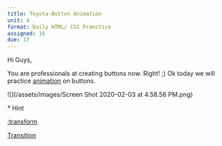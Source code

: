 ```yaml
---
title: Toyota-Button Animation
unit: 4
format: Daily HTML/ CSS Pranctice
assigned: 16
due: 17
---
```

Hi Guys,

You are professionals at creating buttons now. Right! ;) Ok today we will practice [animation](https://drive.google.com/drive/folders/19BBHKkkbhKJO21l-83iubLv2MzQwWtIi) on buttons. 

![](/assets/images/Screen Shot 2020-02-03 at 4.58.56 PM.png)

\* Hint 

[:transform](https://developer.mozilla.org/en-US/docs/Web/CSS/transform)

[Transition ](https://developer.mozilla.org/en-US/docs/Web/CSS/transition)

